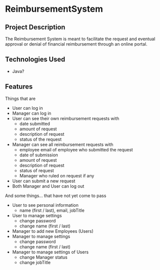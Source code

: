 # ReimbursementSystem

## Project Description

The Reimbursement System is meant to facilitate the request and 
eventual approval or denial of financial reimbursement through an online portal. 

## Technologies Used

- Java?

## Features

Things that are

- User can log in
- Manager can log in
- User can see their own reimbursement requests with
  - date submitted
  - amount of request
  - description of request
  - status of the request
- Manager can see all reimbursement requests with
  - employee email of employee who submitted the request
  - date of submission
  - amount of request
  - description of request
  - status of request
  - Manager who ruled on request if any
- User can submit a new request
- Both Manager and User can log out

And some things... that have not yet come to pass

- User to see personal information
  - name (first / last), email, jobTitle
- User to manage settings
  - change password
  - change name (first / last)
- Manager to add new Employees (Users)
- Manager to manage settings
  - change password
  - change name (first / last)
- Manager to manage settings of Users
  - change Manager status
  - change jobTitle
